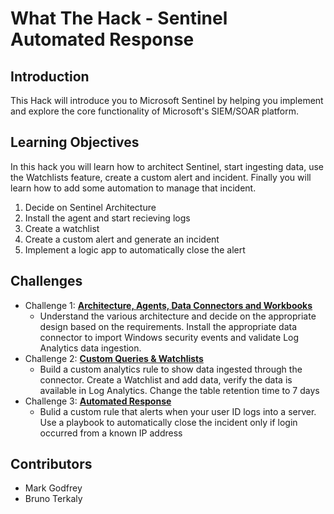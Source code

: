 # What The Hack - Sentinel Automated Response

## Introduction
This Hack will introduce you to Microsoft Sentinel by helping you implement and explore the core functionality of Microsoft's SIEM/SOAR platform.

## Learning Objectives
In this hack you will learn how to architect Sentinel, start ingesting data, use the Watchlists feature, create a custom alert and incident.  Finally you will
learn how to add some automation to manage that incident.  

1. Decide on Sentinel Architecture
2. Install the agent and start recieving logs
3. Create a watchlist
4. Create a custom alert and generate an incident
5. Implement a logic app to automatically close the alert

## Challenges
- Challenge 1: **[Architecture, Agents, Data Connectors and Workbooks](Student/Challenge-01.md)**
   - Understand the various architecture and decide on the appropriate design based on the requirements. Install the appropriate data connector to import Windows security events and validate Log Analytics data ingestion.
- Challenge 2: **[Custom Queries & Watchlists](Student/Challenge-02.md)**
   -  Build a custom analytics rule to show data ingested through the connector. Create a Watchlist and add data, verify the data is available in Log Analytics.  Change the table retention time to 7 days
- Challenge 3: **[Automated Response](Student/Challenge-03.md)**
   -  Bulid a custom rule that alerts when your user ID logs into a server. Use a playbook to automatically close the incident only if login occurred from a known IP address



## Contributors
- Mark Godfrey
- Bruno Terkaly